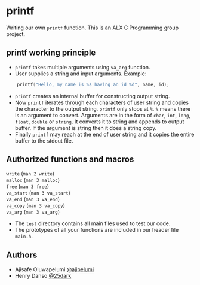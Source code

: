 # printf
Writing our own `printf` function. This is an ALX C Programming group project.

## printf working principle
- `printf` takes multiple arguments using `va_arg` function.
- User supplies a string and input arguments. Example:
```c
    printf("Hello, my name is %s having an id %d", name, id);
```
- `printf` creates an internal buffer for constructing output string.
- Now `printf` iterates through each characters of user string and copies the character to the output string. `printf` only stops at `%`. `%` means there is an argument to convert. Arguments are in the form of `char`, `int`, `long`, `float`, `double` or `string`. It converts it to string and appends to output buffer. If the argument is string then it does a string copy.
- Finally `printf` may reach at the end of user string and it copies the entire buffer to the stdout file.

## Authorized functions and macros
`write` (`man 2 write`)  
`malloc` (`man 3 malloc`)  
`free` (`man 3 free`)  
`va_start` (`man 3 va_start`)  
`va_end` (`man 3 va_end`)  
`va_copy` (`man 3 va_copy`)  
`va_arg` (`man 3 va_arg`)  

- The `test` directory contains all main files used to test our code.
- The prototypes of all your functions are included in our header file `main.h`.

## Authors
- Ajisafe Oluwapelumi [@ajipelumi](https://github.com/ajipelumi)
- Henry Danso [@25dark](https://github.com/25dark)
